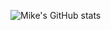 ![Mike's GitHub stats](https://github-readme-stats.vercel.app/api?username=Mike-Teng&show_icons=true&theme=nightowl)
